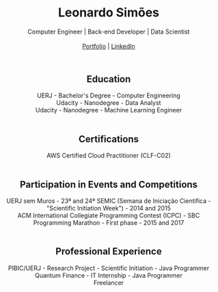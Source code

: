 <header>
    <h1 align="center">Leonardo Simões</h1>
    <div align="center">Computer Engineer | Back-end Developer | Data Scientist</div>
    <br/>
    <div align="center">
        <a href="https://leonardosimoes.streamlit.app/">Portfolio</a>
        |
        <a href="https://www.linkedin.com/in/leoqsimoes/">LinkedIn</a>
    </div> 
</header>
<main>
    <section align="center">
        <h2 align="center">Education</h2>
        <div align="center">UERJ - Bachelor's Degree - Computer Engineering</div>
        <div align="center">Udacity - Nanodegree - Data Analyst</div>
        <div align="center">Udacity - Nanodegree - Machine Learning Engineer</div>
    </section>
    <br/>
    <section align="center">
        <h2 align="center">Certifications</h2>
        <div align="center">AWS Certified Cloud Practitioner (CLF-C02)</div>
    </section>
    <br/>
    <section align="center">
        <h2 align="center">Participation in Events and Competitions</h2>
        <div align="center">
            UERJ sem Muros - 23ª and 24ª SEMIC 
            (Semana de Iniciação Científica - "Scientific Initiation Week") - 
            2014 and 2015
        </div>
        <div align="center">
            ACM International Collegiate Programming Contest (ICPC) - 
            SBC Programming Marathon - First phase - 2015 and 2017
        </div>
    </section>
    <br/>
    <section align="center">
        <h2 align="center">Professional Experience</h2>
        <div align="center">PIBIC/UERJ - Research Project - Scientific Initiation - Java Programmer</div>
        <div align="center">Quantum Finance - IT Internship - Java Programmer</div>
        <div align="center">Freelancer</div>
    </section>
</main>
